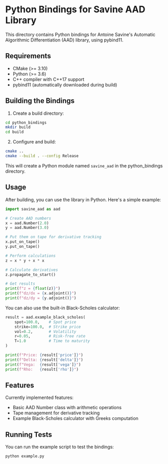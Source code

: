 # Python Bindings for Savine AAD Library

This directory contains Python bindings for Antoine Savine's Automatic Algorithmic Differentiation (AAD) library, using pybind11.

## Requirements

- CMake (>= 3.10)
- Python (>= 3.6)
- C++ compiler with C++17 support
- pybind11 (automatically downloaded during build)

## Building the Bindings

1. Create a build directory:
```bash
cd python_bindings
mkdir build
cd build
```

2. Configure and build:
```bash
cmake ..
cmake --build . --config Release
```

This will create a Python module named `savine_aad` in the python_bindings directory.

## Usage

After building, you can use the library in Python. Here's a simple example:

```python
import savine_aad as aad

# Create AAD numbers
x = aad.Number(2.0)
y = aad.Number(3.0)

# Put them on tape for derivative tracking
x.put_on_tape()
y.put_on_tape()

# Perform calculations
z = x * y + x * x

# Calculate derivatives
z.propagate_to_start()

# Get results
print(f"z = {float(z)}")
print(f"dz/dx = {x.adjoint()}")
print(f"dz/dy = {y.adjoint()}")
```

You can also use the built-in Black-Scholes calculator:

```python
result = aad.example_black_scholes(
    spot=100.0,    # Spot price
    strike=100.0,  # Strike price
    vol=0.2,       # Volatility
    r=0.05,        # Risk-free rate
    T=1.0          # Time to maturity
)

print(f"Price: {result['price']}")
print(f"Delta: {result['delta']}")
print(f"Vega:  {result['vega']}")
print(f"Rho:   {result['rho']}")
```

## Features

Currently implemented features:
- Basic AAD Number class with arithmetic operations
- Tape management for derivative tracking
- Example Black-Scholes calculator with Greeks computation

## Running Tests

You can run the example script to test the bindings:

```bash
python example.py
``` 
